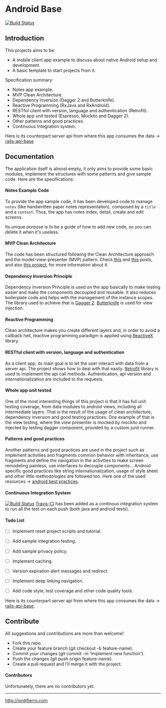 # Android Base

[![Build Status](https://travis-ci.org/jordifierro/android-base.svg?branch=master)](https://travis-ci.org/jordifierro/android-base)

## Introduction

This projects aims to be:

* A mobile client app example to discuss about native Android setup and development.
* A basic template to start projects from it.

Specification summary:

* Notes app example.
* MVP Clean Architecture.
* Dependency Inversion (Dagger 2 and Butterknife).
* Reactive Programming (RxJava and RxAndroid).
* RESTful client with version, language and authentication (Retrofit).
* Whole app unit tested (Espresso, Mockito and Dagger 2).
* Other patterns and good practices.
* Continuous Integration system.

Here is its counterpart server api from where this app consumes the data
-> [rails-api-base](https://github.com/jordifierro/rails-api-base)


## Documentation

The application itself is almost empty,
it only aims to provide some basic modules,
implement the structures with some patterns and give sample code.
Here are the specifications:

#### Notes Example Code
To provide the app sample code, it has been developed code to manage `notes`
(like handwritten paper notes representation),
composed by a `title` and a `content`.
Thus, the app has notes index, detail, create and edit screens.

Its unique purpose is to be a guide of how to add new code,
so you can delete it when it's useless.

#### MVP Clean Architecture
The code has been structured following the Clean Architecture approach
and the model-view-presenter (MVP) pattern.
Check
[this](https://blog.8thlight.com/uncle-bob/2012/08/13/the-clean-architecture.html)
and
[this](http://fernandocejas.com/2014/09/03/architecting-android-the-clean-way/)
posts, and also
[this project](https://github.com/android10/Android-CleanArchitecture),
for more information about it.

#### Dependency Inversion Principle
Dependency Inversion Principle is used on the app basically
to make testing easier and make the components decoupled and reusable.
It also reduces boilerplate code and
helps with the management of the instance scopes.
The library used to achieve that is [Dagger 2](http://google.github.io/dagger/).
[Butterknife](http://jakewharton.github.io/butterknife/) is used
for view injection.

#### Reactive Programming
Clean architecture makes you create different layers and,
in order to avoid a callback hell, reactive programming
paradigm is applied using [ReactiveX](http://reactivex.io/) library.

#### RESTful client with version, language and authentication
As a client app, its main goal is to let the user interact with data from
a server api. The project shows how to deal with that easily.
[Retrofit](http://square.github.io/retrofit/)
library is used to implement the api call methods.
Authentication, api version and internationalization
are included to the requests.

#### Whole app unit tested
One of the most interesting things of this project is that
it has full unit testing coverage, from data modules to android views,
including all intermediate layers. That is the result of the usage
of clean architecture, dependency inversion and good testing practices.
One example of that is the view testing, where the view presenter is
mocked by mockito and injected by testing dagger component, provided by
a custom junit runner.

#### Patterns and good practices
Another patterns and good practices are used in the project
such as implement activities and fragments common behavior
with inheritance, use fragments and define the navigation in the activities
to make screen remodeling painless, use interfaces to decouple components...
Android specific good practices like string internationalization,
usage of style sheet and other little methodologies are followed too.
Here one of the used resources ->
[android best practices](https://github.com/futurice/android-best-practices).

#### Continuous Integration System
[![Build Status](https://travis-ci.org/jordifierro/android-base.svg?branch=master)](https://travis-ci.org/jordifierro/android-base)
[Travis-CI](https://travis-ci.org/) has been added as a
continous integration system to run all the test on each push
(both java and android tests).


#### Todo List

- [ ] Implement reset project scripts and tutorial.
- [ ] Add sample integration testing.
- [ ] Add sample privacy policy.
- [ ] Implement caching.
- [ ] Version expiration alert messages and redirect.
- [ ] Implement deep linking navigation.
- [ ] Add code style, test coverage and other code quality tools.


Here is its counterpart server api from where this app consumes the data
-> [rails-api-base](https://github.com/jordifierro/rails-api-base).

## Contribute

All suggestions and contributions are more than welcome!

* Fork this repo.
* Create your feature branch (git checkout -b feature-name).
* Commit your changes (git commit -m 'Implement new function').
* Push the changes (git push origin feature-name).
* Create a pull request and I'll merge it with the project.

#### Contributors

Unfortunately, there are no contributors yet.

______________________
http://jordifierro.com
